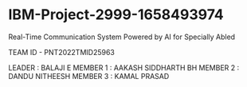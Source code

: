 # IBM-Project-2999-1658493974
Real-Time Communication System Powered by AI for Specially Abled

TEAM ID - PNT2022TMID25963

LEADER   : BALAJI E
MEMBER 1 : AAKASH SIDDHARTH BH 
MEMBER 2 : DANDU NITHEESH
MEMBER 3 : KAMAL PRASAD
